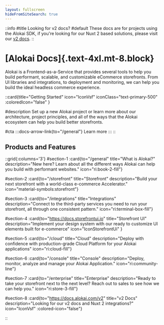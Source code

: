 ```yaml
---
layout: fullscreen
hideFromSiteSearch: true
---
```


::info
#title
Looking for v2 docs?
#default
These docs are for projects using the Alokai SDK, if you're looking for our Nuxt 2 based solutions, please visit our [v2 docs](https://docs.alokai.com/v2).
::

# [Alokai Docs]{.text-4xl.mt-8.block}


Alokai is a Frontend-as-a-Service that provides several tools to help you build performant, scalable, and customizable eCommerce storefronts. From UI libraries and integrations, to deployment and monitoring, we can help you build the ideal headless commerce experience. 

::card{title="Getting Started" icon="IconVsf" iconClass="text-primary-500" :coloredIcon="false" }

#description
Set up a new Alokai project or learn more about our architecture, project principles, and all of the ways that the Alokai ecosystem can help you build better storefronts. 

#cta
:::docs-arrow-link{to="/general"}
Learn more
:::
::


## Products and Features

::grid{:columns='3'}
#section-1
:card{to="/general" title="What is Alokai?" description="New here? Learn about all the different ways Alokai can help you build with performant websites." icon="ri:book-2-fill"}

#section-2
:card{to="/storefront" title="Storefront" description="Build your next storefront with a world-class e-commerce Accelerator." icon="material-symbols:storefront"}

#section-3
:card{to="/integrations" title="Integrations" description="Connect to the third-party services you need to run your storefront, all through one consistent pattern." icon="ri:terminal-box-fill"}

#section-4
:card{to="https://docs.storefrontui.io" title="Storefront UI" description="Implement your design system with our ready to customize UI elements built for e-commerce" icon="IconStorefrontUi" }

#section-5
:card{to="/cloud" title="Cloud" description="Deploy with confidence with production-grade Cloud Platform for your Alokai applications" icon="ri:cloud-fill"}

#section-6
:card{to="/console" title="Console" description="Deploy, monitor, analyze and manage your Alokai Application." icon="ri:community-line"}

#section-7
:card{to="/enterprise" title="Enterprise" description="Ready to take your storefront next to the next level? Reach out to sales to see how we can help you." icon="ri:store-3-fill"}

#section-8
:card{to="https://docs.alokai.com/v2" title="v2 Docs" description="Looking for our v2 docs and Nuxt 2 integrations?" icon="IconVsf" :colored-icon="false"}


::


